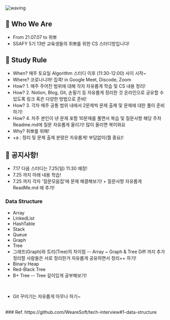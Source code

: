 ![waving](https://capsule-render.vercel.app/api?type=waving&height=200&text=SSAFY-5th-13Class&fontAlign=45&fontAlignY=35&color=gradient)


## 📣 Who We Are
 - From 21.07.07 to 취뽀
 - SSAFY 5기 13반 교육생들의 취뽀를 위한 CS 스터디방입니다!


## 📝 Study Rule
 - When? 매주 토요일 Algorithm 스터디 이후 (11:30-12:00) 사이 시작~
 - Where? 코로나니까! 집콕! in Google Meet, Discode, Zoom
 - How? 1. 매주 주어진 범위에 대해 각자 자유롭게 학습 및 CS 내용 정리!
 - How? 2. Notion, Blog, Git, 손필기 등 자유롭게 정리한 것 온라인으로 공유할 수 있도록 링크 혹은 다양한 방법으로 준비!
 - How? 3. 각자 매주 공통 범위 내에서 2문제씩 문제 출제 및 문제에 대한 풀이 준비하기!
 - How? 4. 차주 본인이 낸 문제 포함 10문제를 풀면서 복습 및 질문사항 해당 주차 Readme.md에 질문 자유롭게 올리기!  많이 올리면 복이와요
 - Why? 취뽀를 위해!
 - +a : 정리 및 문제 출제 분량은 자유롭게! 부담없이(젤 중요)!


## 📣 공지사항!
 - 7.17 다음 스터디는 7.25(일) 11:30 예정!
 - 7.25 까지 아래 내용 학습!
 - 7.25 까지 각자 '질문모음집'에 문제 해결해보기! + 질문사항 자유롭게 ReadMe.md 에 추가!
 ### Data Structure
 * Array
 * LinkedList
 * HashTable
 * Stack
 * Queue
 * Graph
 * Tree
 * 그래프(Graph)와 트리(Tree)의 차이점
 -- Array ~ Graph & Tree Diff 까지 추가 정리할 사람들은 서로 정리한거 자유롭게 공유하면서 정리++ 하기!
 * Binary Heap
 * Red-Black Tree
 * B+ Tree 
 -- Tree 깊이있게 공부해보기!
 
 <br>
 
 - Git 꾸미기는 자유롭게 아무나 하기~

 <br>
  ### Ref.  
  https://github.com/WeareSoft/tech-interview#1-data-structure
